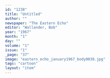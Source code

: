 ```yaml
---
id: "1238"
title: "Untitled"
author: ""
newspaper: "The Eastern Echo"
editor: "Wallander, Bob"
year: "1967"
month: "1"
day: ""
volume: "1"
issue: "1"
_page: "37"
image: "eastern_echo_january1967_body0038.jpg"
tags: "cartoon"
layout: "item"
---
```


